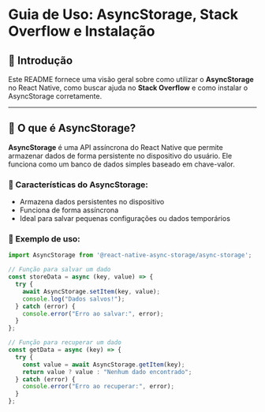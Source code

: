 # Guia de Uso: AsyncStorage, Stack Overflow e Instalação

## 📌 Introdução

Este README fornece uma visão geral sobre como utilizar o **AsyncStorage** no React Native, como buscar ajuda no **Stack Overflow** e como instalar o AsyncStorage corretamente.

---

## 📂 O que é AsyncStorage?

**AsyncStorage** é uma API assíncrona do React Native que permite armazenar dados de forma persistente no dispositivo do usuário. Ele funciona como um banco de dados simples baseado em chave-valor.

### 🔹 Características do AsyncStorage:
- Armazena dados persistentes no dispositivo
- Funciona de forma assíncrona
- Ideal para salvar pequenas configurações ou dados temporários

### 📜 Exemplo de uso:

```javascript
import AsyncStorage from '@react-native-async-storage/async-storage';

// Função para salvar um dado
const storeData = async (key, value) => {
  try {
    await AsyncStorage.setItem(key, value);
    console.log("Dados salvos!");
  } catch (error) {
    console.error("Erro ao salvar:", error);
  }
};

// Função para recuperar um dado
const getData = async (key) => {
  try {
    const value = await AsyncStorage.getItem(key);
    return value ? value : "Nenhum dado encontrado";
  } catch (error) {
    console.error("Erro ao recuperar:", error);
  }
};
